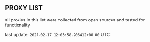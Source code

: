 ## PROXY LIST

all proxies in this list were collected from open sources and tested for functionality

last update: `2025-02-17 12:03:58.206412+00:00` UTC